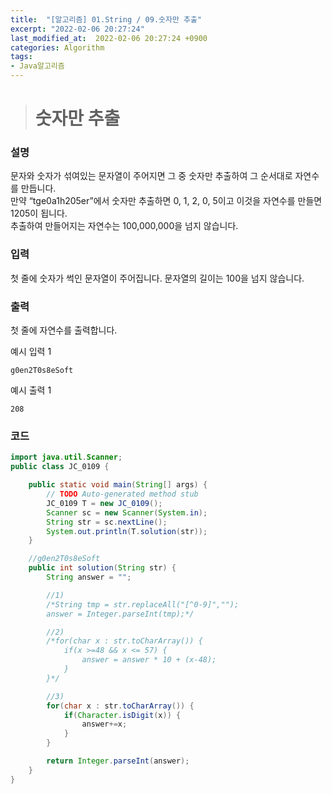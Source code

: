 ```yaml
---
title:  "[알고리즘] 01.String / 09.숫자만 추출"
excerpt: "2022-02-06 20:27:24"
last_modified_at:  2022-02-06 20:27:24 +0900
categories: Algorithm
tags:
- Java알고리즘
---
```


># 숫자만 추출  

### 설명  

문자와 숫자가 섞여있는 문자열이 주어지면 그 중 숫자만 추출하여 그 순서대로 자연수를 만듭니다.  
만약 “tge0a1h205er”에서 숫자만 추출하면 0, 1, 2, 0, 5이고 이것을 자연수를 만들면 1205이 됩니다.  
추출하여 만들어지는 자연수는 100,000,000을 넘지 않습니다.   


### 입력  

첫 줄에 숫자가 썩인 문자열이 주어집니다. 문자열의 길이는 100을 넘지 않습니다.  


### 출력  

첫 줄에 자연수를 출력합니다.  


예시 입력 1   
```
g0en2T0s8eSoft
```
예시 출력 1  
```
208
```


### 코드  

```java
import java.util.Scanner;
public class JC_0109 {

	public static void main(String[] args) {
		// TODO Auto-generated method stub
		JC_0109 T = new JC_0109();
		Scanner sc = new Scanner(System.in);
		String str = sc.nextLine();
		System.out.println(T.solution(str));
	}

	//g0en2T0s8eSoft
	public int solution(String str) {
		String answer = "";

		//1)
		/*String tmp = str.replaceAll("[^0-9]","");
		answer = Integer.parseInt(tmp);*/

		//2)
		/*for(char x : str.toCharArray()) {
			if(x >=48 && x <= 57) {
				answer = answer * 10 + (x-48);
			}
		}*/

		//3)
		for(char x : str.toCharArray()) {
			if(Character.isDigit(x)) {
				answer+=x;
			}
		}

		return Integer.parseInt(answer);
	}
}


```

